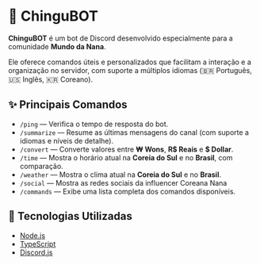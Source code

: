 # 🤖 ChinguBOT

**ChinguBOT** é um bot de Discord desenvolvido especialmente para a comunidade **Mundo da Nana**.

Ele oferece comandos úteis e personalizados que facilitam a interação e a organização no servidor, com suporte a múltiplos idiomas (🇧🇷 Português, 🇺🇸 Inglês, 🇰🇷 Coreano).

## ✨ Principais Comandos

- `/ping` — Verifica o tempo de resposta do bot.
- `/summarize` — Resume as últimas mensagens do canal (com suporte a idiomas e níveis de detalhe).
- `/convert` — Converte valores entre **₩ Wons**, **R$ Reais** e **$ Dollar**.
- `/time` — Mostra o horário atual na **Coreia do Sul** e no **Brasil**, com comparação.
- `/weather` — Mostra o clima atual na **Coreia do Sul** e no **Brasil**.
- `/social` — Mostra as redes sociais da influencer Coreana Nana
- `/commands` — Exibe uma lista completa dos comandos disponíveis.

## 🔧 Tecnologias Utilizadas

- [Node.js](https://nodejs.org/)
- [TypeScript](https://www.typescriptlang.org/)
- [Discord.js](https://discord.js.org/)

